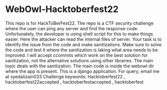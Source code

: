# WebOwl-Hacktoberfest22
 This repo is for HackToBerFest22. The repo is a CTF security challenge where the user can ping any server and find the response code. Unfortunately, the developer is using shell script for this to make things easier. Here the attacker can read the internal files of server. Your task is to identify the issue from the code and make sanitizations. 
 Make sure to solve the code and test it where the sanitization is laking what area needs to be improved. I will accept ccommits which work on the best solution for sanitization, not the alternative solutions using other libraries. The main topic deals with the sanitization. 
 The main code is inside the webowl dir where the app is present. This is a django application. 
 For query, email me at syedalizain033
Challenge keywords: Hacktoberfest22 , hacktoberfest22accepted , hacktoberfestaccepted , hacktoberfest 
